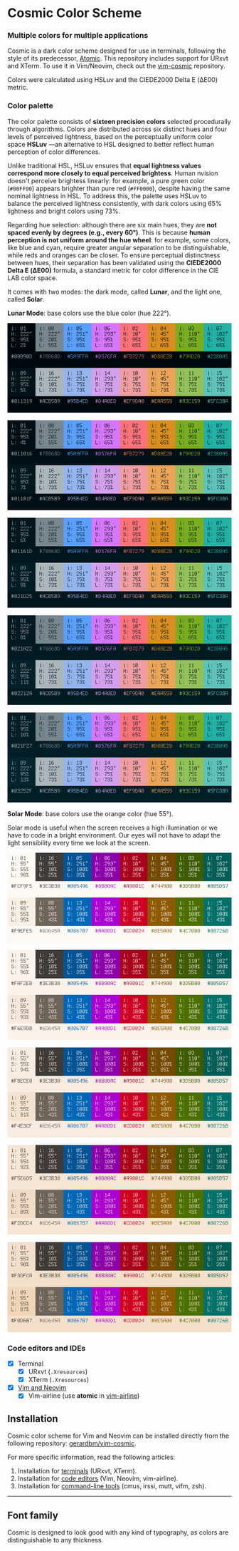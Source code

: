 # Cosmic Color Scheme

### Multiple colors for multiple applications

Cosmic is a dark color scheme designed for use in terminals, following the style of its predecessor, [Atomic](https://github.com/gerardbm/cosmic). This repository includes support for URxvt and XTerm. To use it in Vim/Neovim, check out the [vim-cosmic](https://github.com/gerardbm/vim-cosmic) repository.

Colors were calculated using HSLuv and the CIEDE2000 Delta E (ΔE00) metric.

### Color palette

The color palette consists of **sixteen precision colors** selected procedurally through algorithms. Colors are distributed across six distinct hues and four levels of perceived lightness, based on the perceptually uniform color space **HSLuv** —an alternative to HSL designed to better reflect human perception of color differences.

Unlike traditional HSL, HSLuv ensures that **equal lightness values correspond more closely to equal perceived brightess**. Human nvision doesn't perceive brightess linearly: for example, a pure green color (`#00FF00`) appears brighter than pure red (`#FF0000`), despite having the same nominal lightness in HSL. To address this, the palette uses HSLuv to balance the perceived lightness consistently, with dark colors using 65% lightness and bright colors using 73%.

Regarding hue selection: although there are six main hues, they are **not spaced evenly by degrees (e.g., every 60°)**. This is because **human perception is not uniform around the hue wheel**: for example, some colors, like blue and cyan, require greater angular separation to be distinguishable, while reds and oranges can be closer. To ensure perceptual distinctness between hues, their separation has been validated using the **CIEDE2000 Delta E (ΔE00)** formula, a standard metric for color difference in the CIE LAB color space.

It comes with two modes: the dark mode, called **Lunar**, and the light one, called **Solar**.

**Lunar Mode**: base colors use the blue color (hue 222°).

![cosmic-scheme](https://github.com/gerardbm/cosmic/blob/master/img/cosmic-lunar-c1.png)

![cosmic-scheme](https://github.com/gerardbm/cosmic/blob/master/img/cosmic-lunar-c2.png)

![cosmic-scheme](https://github.com/gerardbm/cosmic/blob/master/img/cosmic-lunar-c3.png)

![cosmic-scheme](https://github.com/gerardbm/cosmic/blob/master/img/cosmic-lunar-c4.png)

![cosmic-scheme](https://github.com/gerardbm/cosmic/blob/master/img/cosmic-lunar-c5.png)

**Solar Mode**: base colors use the orange color (hue 55°).

Solar mode is useful when the screen receives a high illumination or we have to code in a bright environment. Our eyes will not have to adapt the light sensibility every time we look at the screen.

![cosmic-scheme](https://github.com/gerardbm/cosmic/blob/master/img/cosmic-solar-c6.png)

![cosmic-scheme](https://github.com/gerardbm/cosmic/blob/master/img/cosmic-solar-c7.png)

![cosmic-scheme](https://github.com/gerardbm/cosmic/blob/master/img/cosmic-solar-c8.png)

![cosmic-scheme](https://github.com/gerardbm/cosmic/blob/master/img/cosmic-solar-c9.png)

![cosmic-scheme](https://github.com/gerardbm/cosmic/blob/master/img/cosmic-solar-c0.png)

### Code editors and IDEs

- [x] Terminal
	- [x] URxvt (`.Xresources`)
	- [x] XTerm (`.Xresources`)
- [x] [Vim and Neovim](https://github.com/gerardbm/vim-cosmic)
	- [x] Vim-airline (use **atomic** in [vim-airline](https://github.com/vim-airline/vim-airline))

## Installation

Cosmic color scheme for Vim and Neovim can be installed directly from the following repository: [gerardbm/vim-cosmic](https://github.com/gerardbm/vim-cosmic).

For more specific information, read the following articles:

1. Installation for [terminals](https://github.com/gerardbm/cosmic/blob/master/INSTALL_TERM.md) (URxvt, XTerm).
2. Installation for [code editors](https://github.com/gerardbm/cosmic/blob/master/INSTALL_EDITORS.md) (Vim, Neovim, vim-airline).
3. Installation for [command-line tools](https://github.com/gerardbm/cosmic/blob/master/INSTALL_TOOLS.md) (cmus, irssi, mutt, vifm, zsh).

- - -

## Font family

Cosmic is designed to look good with any kind of typography, as colors are distinguishable to any thickness.
